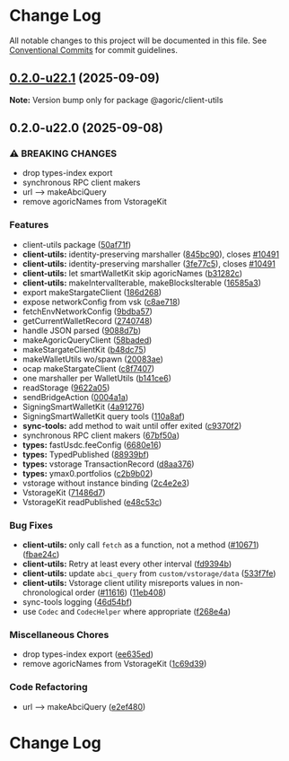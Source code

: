 # Change Log

All notable changes to this project will be documented in this file.
See [Conventional Commits](https://conventionalcommits.org) for commit guidelines.

## [0.2.0-u22.1](https://github.com/Agoric/agoric-sdk/compare/@agoric/client-utils@0.2.0-u22.0...@agoric/client-utils@0.2.0-u22.1) (2025-09-09)

**Note:** Version bump only for package @agoric/client-utils

## 0.2.0-u22.0 (2025-09-08)

### ⚠ BREAKING CHANGES

* drop types-index export
* synchronous RPC client makers
* url --> makeAbciQuery
* remove agoricNames from VstorageKit

### Features

* client-utils package ([50af71f](https://github.com/Agoric/agoric-sdk/commit/50af71f2b2c3a1eee9da62dbd87c9cda0521979b))
* **client-utils:** identity-preserving marshaller ([845bc90](https://github.com/Agoric/agoric-sdk/commit/845bc9083c45998efa5287165b756d3bacf9e0f0)), closes [#10491](https://github.com/Agoric/agoric-sdk/issues/10491)
* **client-utils:** identity-preserving marshaller ([3fe77c5](https://github.com/Agoric/agoric-sdk/commit/3fe77c5b86af4f61018680428382ae6ca84302df)), closes [#10491](https://github.com/Agoric/agoric-sdk/issues/10491)
* **client-utils:** let smartWalletKit skip agoricNames ([b31282c](https://github.com/Agoric/agoric-sdk/commit/b31282c7d90499e34ca8ab29b3fc76371330b066))
* **client-utils:** makeIntervalIterable, makeBlocksIterable ([16585a3](https://github.com/Agoric/agoric-sdk/commit/16585a30e0b4b7db62905cd1b91b648be2ccb85b))
* export makeStargateClient ([186d268](https://github.com/Agoric/agoric-sdk/commit/186d26811f25224f0b9f216e79ee3a47c0768f61))
* expose networkConfig from vsk ([c8ae718](https://github.com/Agoric/agoric-sdk/commit/c8ae71884ae2221ddbafa492ec5e0c9facde882f))
* fetchEnvNetworkConfig ([9bdba57](https://github.com/Agoric/agoric-sdk/commit/9bdba57d18672ef8d40b8a38cb54a082e1b89e50))
* getCurrentWalletRecord ([2740748](https://github.com/Agoric/agoric-sdk/commit/27407486238062c902b0f3552dad77bf5a44b22d))
* handle JSON parsed ([9088d7b](https://github.com/Agoric/agoric-sdk/commit/9088d7b95b0c207f3ebaa1ed551558837e9ad537))
* makeAgoricQueryClient ([58baded](https://github.com/Agoric/agoric-sdk/commit/58badeda2d5d562ff7dfff76dd26d3ff9c8d855b))
* makeStargateClientKit ([b48dc75](https://github.com/Agoric/agoric-sdk/commit/b48dc7558808c8f3542cfb2f8312c319ebaca432))
* makeWalletUtils wo/spawn ([20083ae](https://github.com/Agoric/agoric-sdk/commit/20083ae6cf3b479ca68aa7b81415157aceca38fe))
* ocap makeStargateClient ([c8f7407](https://github.com/Agoric/agoric-sdk/commit/c8f7407903078acaccb3a97f9ff722d92e51eee8))
* one marshaller per WalletUtils ([b141ce6](https://github.com/Agoric/agoric-sdk/commit/b141ce6e47ede661ff4e6777390665238c0e1f00))
* readStorage ([9622a05](https://github.com/Agoric/agoric-sdk/commit/9622a05214123d4ef49673e1c08637a1bbfc3364))
* sendBridgeAction ([0004a1a](https://github.com/Agoric/agoric-sdk/commit/0004a1aaec644c326ab602db4dd1f33d84f836f4))
* SigningSmartWalletKit ([4a91276](https://github.com/Agoric/agoric-sdk/commit/4a912760755273f0d8cc677cb4c51d3b17c67425))
* SigningSmartWalletKit query tools ([110a8af](https://github.com/Agoric/agoric-sdk/commit/110a8af519807666754755708374fbc2d2ff8e5c))
* **sync-tools:** add method to wait until offer exited ([c9370f2](https://github.com/Agoric/agoric-sdk/commit/c9370f219ecdc196a274cfb8bab8de64b099345a))
* synchronous RPC client makers ([67bf50a](https://github.com/Agoric/agoric-sdk/commit/67bf50a1ca63eb5ba71085ed695f3a31be2e0967))
* **types:** fastUsdc.feeConfig ([6680e16](https://github.com/Agoric/agoric-sdk/commit/6680e168991bb46742743ce841c87e0e657aa9c1))
* **types:** TypedPublished ([88939bf](https://github.com/Agoric/agoric-sdk/commit/88939bfb60e2e3480b1f8f6d4dca7f64cd668b4a))
* **types:** vstorage TransactionRecord ([d8aa376](https://github.com/Agoric/agoric-sdk/commit/d8aa3764d87e13252fe39239d3bab57b9b0f55a0))
* **types:** ymax0.portfolios ([c2b9b02](https://github.com/Agoric/agoric-sdk/commit/c2b9b02e5c048cec63036248062500cfd1130ff5))
* vstorage without instance binding ([2c4e2e3](https://github.com/Agoric/agoric-sdk/commit/2c4e2e3cbfe6a2bfad77f908abd1424081031464))
* VstorageKit ([71486d7](https://github.com/Agoric/agoric-sdk/commit/71486d714cfa8f0393fbec7731dca71d1a342a1c))
* VstorageKit readPublished ([e48c53c](https://github.com/Agoric/agoric-sdk/commit/e48c53c5db307aa5ddcb2703c3afa5f846d5beca))

### Bug Fixes

* **client-utils:** only call `fetch` as a function, not a method ([#10671](https://github.com/Agoric/agoric-sdk/issues/10671)) ([fbae24c](https://github.com/Agoric/agoric-sdk/commit/fbae24ccaff7b911a2ef72e1c47434e6dfd73d9f))
* **client-utils:** Retry at least every other interval ([fd9394b](https://github.com/Agoric/agoric-sdk/commit/fd9394b33ed9f12e229e9914d7efe3ca10980f0c))
* **client-utils:** update `abci_query` from `custom/vstorage/data` ([533f7fe](https://github.com/Agoric/agoric-sdk/commit/533f7fe1830f06f95409ab25134e52f711d06688))
* **client-utils:** Vstorage client utility misreports values in non-chronological order ([#11616](https://github.com/Agoric/agoric-sdk/issues/11616)) ([11eb408](https://github.com/Agoric/agoric-sdk/commit/11eb408c8ae129e3460620e4bcdcb53074961500))
* sync-tools logging ([46d54bf](https://github.com/Agoric/agoric-sdk/commit/46d54bf4ee3e40d63106f9a8c1fa59c4ce6a4aa4))
* use `Codec` and `CodecHelper` where appropriate ([f268e4a](https://github.com/Agoric/agoric-sdk/commit/f268e4ac6f52e8bf07f858d051d05ef8d8fac9b3))

### Miscellaneous Chores

* drop types-index export ([ee635ed](https://github.com/Agoric/agoric-sdk/commit/ee635edfe86834802276affe1c2c13d17fcc3fd8))
* remove agoricNames from VstorageKit ([1c69d39](https://github.com/Agoric/agoric-sdk/commit/1c69d39c6b5571e8501cd4be8d32e3d1bd9d3844))

### Code Refactoring

* url --> makeAbciQuery ([e2ef480](https://github.com/Agoric/agoric-sdk/commit/e2ef480f4ececbf3bbb493bd83dbead88a409da6))

# Change Log
